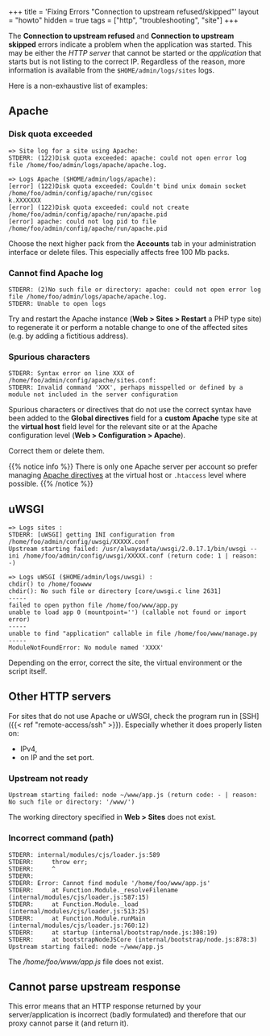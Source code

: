 +++
title = 'Fixing Errors "Connection to upstream refused/skipped"'
layout = "howto"
hidden = true
tags = ["http", "troubleshooting", "site"]
+++

The **Connection to upstream refused** and **Connection to upstream skipped** errors indicate a problem when the application was started. This may be either the *HTTP server* that cannot be started or the *application* that starts but is not listing to the correct IP. Regardless of the reason, more information is available from the `$HOME/admin/logs/sites` logs.

Here is a non-exhaustive list of examples:

## Apache

### Disk quota exceeded

```
=> Site log for a site using Apache:
STDERR: (122)Disk quota exceeded: apache: could not open error log file /home/foo/admin/logs/apache/apache.log.

=> Logs Apache ($HOME/admin/logs/apache):
[error] (122)Disk quota exceeded: Couldn't bind unix domain socket /home/foo/admin/config/apache/run/cgisoc
k.XXXXXXX
[error] (122)Disk quota exceeded: could not create /home/foo/admin/config/apache/run/apache.pid
[error] apache: could not log pid to file /home/foo/admin/config/apache/run/apache.pid
```

Choose the next higher pack from the **Accounts** tab in your administration interface or delete files. This especially affects free 100 Mb packs.

### Cannot find Apache log

```
STDERR: (2)No such file or directory: apache: could not open error log file /home/foo/admin/logs/apache/apache.log.
STDERR: Unable to open logs
```

Try and restart the Apache instance (**Web > Sites > Restart** a PHP type site) to regenerate it or perform a notable change to one of the affected sites (e.g. by adding a fictitious address).

### Spurious characters

```
STDERR: Syntax error on line XXX of /home/foo/admin/config/apache/sites.conf:
STDERR: Invalid command 'XXX', perhaps misspelled or defined by a module not included in the server configuration
```

Spurious characters or directives that do not use the correct syntax have been added to the **Global directives** field for a **custom Apache** type site at the **virtual host** field level for the relevant site or at the Apache configuration level (**Web > Configuration > Apache**).

Correct them or delete them.

{{% notice info %}}
There is only one Apache server per account so prefer managing [Apache directives](https://httpd.apache.org/docs/) at the virtual host or `.htaccess` level where possible.
{{% /notice %}}

## uWSGI

```
=> Logs sites :
STDERR: [uWSGI] getting INI configuration from /home/foo/admin/config/uwsgi/XXXXX.conf
Upstream starting failed: /usr/alwaysdata/uwsgi/2.0.17.1/bin/uwsgi --ini /home/foo/admin/config/uwsgi/XXXXX.conf (return code: 1 | reason: -)

=> Logs uWSGI ($HOME/admin/logs/uwsgi) :
chdir() to /home/foowww
chdir(): No such file or directory [core/uwsgi.c line 2631]
-----
failed to open python file /home/foo/www/app.py
unable to load app 0 (mountpoint='') (callable not found or import error)
-----
unable to find "application" callable in file /home/foo/www/manage.py
-----
ModuleNotFoundError: No module named 'XXXX'
```

Depending on the error, correct the site, the virtual environment or the script itself.

## Other HTTP servers

For sites that do not use Apache or uWSGI, check the program run in [SSH]({{< ref "remote-access/ssh" >}}). Especially whether it does properly listen on:

  - IPv4,
  - on IP and the set port.

### Upstream not ready

```
Upstream starting failed: node ~/www/app.js (return code: - | reason: No such file or directory: '/www/')
```

The working directory specified in **Web > Sites** does not exist.

### Incorrect command (path)

```
STDERR: internal/modules/cjs/loader.js:589
STDERR:     throw err;
STDERR:     ^
STDERR: 
STDERR: Error: Cannot find module '/home/foo/www/app.js'
STDERR:     at Function.Module._resolveFilename (internal/modules/cjs/loader.js:587:15)
STDERR:     at Function.Module._load (internal/modules/cjs/loader.js:513:25)
STDERR:     at Function.Module.runMain (internal/modules/cjs/loader.js:760:12)
STDERR:     at startup (internal/bootstrap/node.js:308:19)
STDERR:     at bootstrapNodeJSCore (internal/bootstrap/node.js:878:3)
Upstream starting failed: node ~/www/app.js
```

The */home/foo/www/app.js* file does not exist.

## Cannot parse upstream response

This error means that an HTTP response returned by your server/application is incorrect (badly formulated) and therefore that our proxy cannot parse it (and return it).
